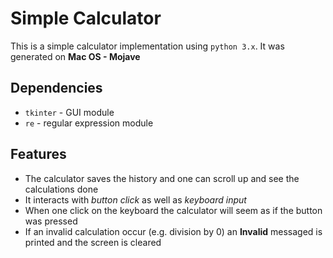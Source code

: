 # Simple Calculator
This is a simple calculator implementation using `python 3.x`. It was generated on **Mac OS - Mojave**

## Dependencies
* `tkinter` - GUI module
* `re` - regular expression module

## Features
* The calculator saves the history and one can scroll up and see the calculations done
* It interacts with _button click_ as well as _keyboard input_
* When one click on the keyboard the calculator will seem as if the button was pressed
* If an invalid calculation occur (e.g. division by 0) an **Invalid** messaged is printed and the screen is cleared